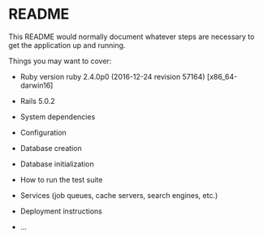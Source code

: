 # README

This README would normally document whatever steps are necessary to get the
application up and running.

Things you may want to cover:

* Ruby version ruby 2.4.0p0 (2016-12-24 revision 57164) [x86_64-darwin16]
* Rails 5.0.2

* System dependencies

* Configuration

* Database creation

* Database initialization

* How to run the test suite

* Services (job queues, cache servers, search engines, etc.)

* Deployment instructions

* ...
